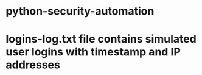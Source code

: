# python-security-automation
# logins-log.txt file contains simulated user logins with timestamp and IP addresses
